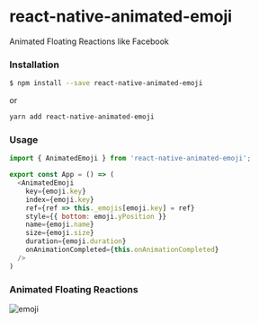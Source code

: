 # react-native-animated-emoji
Animated Floating Reactions like Facebook

### Installation

```sh
$ npm install --save react-native-animated-emoji
```
or

```sh
yarn add react-native-animated-emoji
```

### Usage

```javascript
import { AnimatedEmoji } from 'react-native-animated-emoji';

export const App = () => (
  <AnimatedEmoji
    key={emoji.key}
    index={emoji.key}
    ref={ref => this._emojis[emoji.key] = ref}
    style={{ bottom: emoji.yPosition }}
    name={emoji.name}
    size={emoji.size}
    duration={emoji.duration}
    onAnimationCompleted={this.onAnimationCompleted}
  />
)
```
### Animated Floating Reactions
![emoji]()
